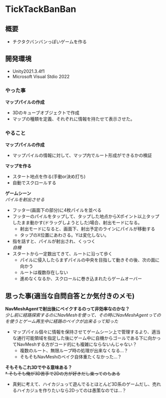 # TickTackBanBan 
## 概要  
* チクタクバンバンっぽいゲームを作る  
## 開発環境
* Unity2021.3.4f1
* Microsoft Visual Stdio 2022
### やった事  
__マップパイルの作成__  
* 3Dのキューブオブジェクトで作成
* マップの種類を定義、それぞれに情報を持たせて表示させた。  
### やること
__マップパイルの作成__  
* マップパイルの情報に対して、マップ内でルート形成ができるかの検証  

__マップを作る__  
* スタート地点を作る(手動or決め打ち)  
* 自動でスクロールする  

__ゲームシーン__  
_パイルを射出させる_  
* フッター(画面下の部分)に4枚パイルを並べる  
* フッターのパイルをタップして、タップした地点からXポイント以上タップしたまま動かす(ドラッグしようとした)場合、射出モードになる。  
  * 射出モードになると、画面下、射出予定のラインにパイルが移動する  
  * タップのX位置にあわさる。Yは変化しない。  
* 指を話すと、パイルが射出され、くっつく  
_自機_
* スタートから一定数出てきて、ルートに沿って歩く  
  * パイルに侵入したらまずパイルの中央を目指して動きその後、次の面に向かう  
  * ルートは複数存在しない  
  * 進めなくなるか、スクロールに巻き込まれたらゲームオーバー  

## 思った事(適当な自問自答とか気付きのメモ)
__NavMeshAgentで射出後にベイクするのって非効率なのかな？__  
_少し前に経路探索するのにNavMeshを使って、その時にNavMeshAgentってのを使うとゲーム再生中に経路のベイクが出来るって知った_  
* マップパイル個々に情報を保持させてゲームシーン上で管理するより、適当な通行可能領域を指定した後にゲーム中に自機からゴールである下に向かってNavMeshする方がコード的にも複雑にならないんじゃない？
  * 複数のルート、無限ループ時の処理が出来なくなる…？  
  * そもそもNavMeshのベイク自体重たくなかった…？  

__そもそもこれ3Dでやる意味ある？__  
~~* そもそも俺が3D苦手で2Dの方が好きだし楽ってのもある~~  
* 真剣に考えて、ハイカジュって遊んでるとほとんど3D系のゲームだし、売れるハイカジュを作りたいなら2Dってのは愚策なのでは…？  
